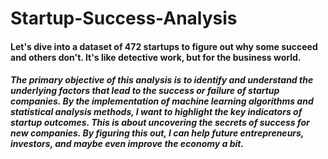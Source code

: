 # Startup-Success-Analysis

#### Let's dive into a dataset of 472 startups to figure out why some succeed and others don't. It's like detective work, but for the business world.

##### The primary objective of this analysis is to identify and understand the underlying factors that lead to the success or failure of startup companies. By the implementation of machine learning algorithms and statistical analysis methods, I want to highlight the key indicators of startup outcomes. This is about uncovering the secrets of success for new companies. By figuring this out, I can help future entrepreneurs, investors, and maybe even improve the economy a bit. 
